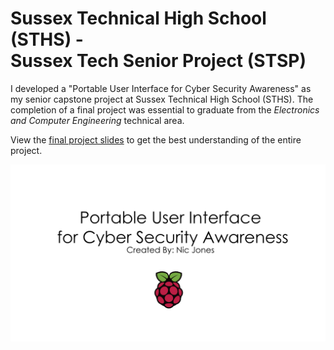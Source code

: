 # Sussex Technical High School (STHS) -  <br/>Sussex Tech Senior Project (STSP)

I developed a "Portable User Interface for Cyber Security Awareness" as my senior capstone project at Sussex Technical High School (STHS). The completion of a final project was essential to graduate from the *Electronics and Computer Engineering* technical area.

View the [final project slides](https://github.com/NicPWNs/STHS-STSP/raw/main/Portable%20User%20Interface%20For%20Cyber%20Security%20Awareness.pptx) to get the best understanding of the entire project.

![OS Splash Screen](images/splash.png)

